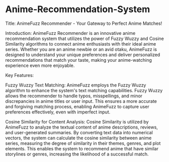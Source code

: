 # Anime-Recommendation-System

Title: AnimeFuzz Recommender - Your Gateway to Perfect Anime Matches!

Introduction:
AnimeFuzz Recommender is an innovative anime recommendation system that utilizes the power of Fuzzy Wuzzy and Cosine Similarity algorithms to connect anime enthusiasts with their ideal anime series. Whether you are an anime newbie or an avid otaku, AnimeFuzz is designed to understand your unique preferences and deliver personalized recommendations that match your taste, making your anime-watching experience even more enjoyable.

Key Features:

Fuzzy Wuzzy Text Matching:
AnimeFuzz employs the Fuzzy Wuzzy algorithm to enhance the system's text matching capabilities. Fuzzy Wuzzy allows the recommender to handle typos, misspellings, and minor discrepancies in anime titles or user input. This ensures a more accurate and forgiving matching process, enabling AnimeFuzz to capture user preferences effectively, even with imperfect input.

Cosine Similarity for Content Analysis:
Cosine Similarity is utilized by AnimeFuzz to analyze the textual content of anime descriptions, reviews, and user-generated summaries. By converting text data into numerical vectors, the system can calculate the cosine similarity between anime series, measuring the degree of similarity in their themes, genres, and plot elements. This enables the system to recommend anime that have similar storylines or genres, increasing the likelihood of a successful match.
